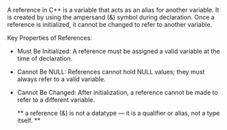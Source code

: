  A reference in C++ is a variable that acts as an alias for another variable. It is created by using the ampersand (&) symbol during declaration. Once a reference is initialized, it cannot be changed to refer to another variable.
 
 Key Properties of References:
* Must Be Initialized: A reference must be assigned a valid variable at the time of declaration.
* Cannot Be NULL: References cannot hold NULL values; they must always refer to a valid variable.
* Cannot Be Changed: After initialization, a reference cannot be made to refer to a different variable.


    ** a reference (&) is not a datatype — it is a qualifier or alias, not a type itself. **
    

